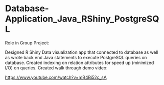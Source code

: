 # Database-Application_Java_RShiny_PostgreSQL

Role in Group Project:

Designed R Shiny Data visualization app that connected to database as well as wrote back end Java statements to execute PostgreSQL queries on database. Created indexing on relation attributes for speed up (minimized I/O) on queries. Created walk through demo video: 

https://www.youtube.com/watch?v=mB4Bi52c_sA

